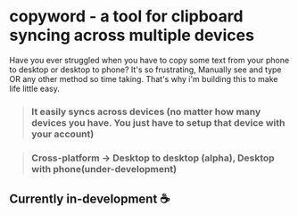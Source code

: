# copyword - a tool for clipboard syncing across multiple devices

Have you ever struggled when you have to copy some text from your phone to desktop or desktop to phone? It's so frustrating, Manually see and type OR any other method so time taking. That's why i'm building this to make life little easy.

> ### It easily syncs across devices (no matter how many devices you have. You just have to setup that device with your account)

> ### Cross-platform -> Desktop to desktop (alpha), Desktop with phone(under-development)

## Currently in-development ☕



